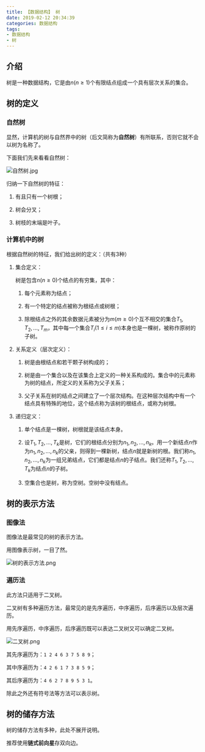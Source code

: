 ```yaml
---
title: 【数据结构】 树
date: 2019-02-12 20:34:39
categories: 数据结构
tags:
- 数据结构
- 树
---
```


## 介绍

树是一种数据结构，它是由$n(n \geq 1)$个有限结点组成一个具有层次关系的集合。

<!-- more -->

## 树的定义

### 自然树

显然，计算机的树与自然界中的树（后文简称为**自然树**）有所联系，否则它就不会以树为名称了。

下面我们先来看看自然树：

![自然树.jpg](自然树.jpg)

归纳一下自然树的特征：

1. 有且只有一个树根；

2. 树会分叉；

3. 树枝的末端是叶子。

### 计算机中的树

根据自然树的特征，我们给出树的定义：（共有$3$种）

1. 集合定义：

    树是包含$n(n \geq 0)$个结点的有穷集，其中：

    1. 每个元素称为结点；

    2. 有一个特定的结点被称为根结点或树根；

    3. 除根结点之外的其余数据元素被分为$m(m \geq 0)$个互不相交的集合$T_{1},T_{2},...,T_{m}$，其中每一个集合$T_{i}(1 \leq i \leq m)$本身也是一棵树，被称作原树的子树。

2. 关系定义（层次定义）：

    1. 树是由根结点和若干颗子树构成的；

    2. 树是由一个集合以及在该集合上定义的一种关系构成的。集合中的元素称为树的结点，所定义的关系称为父子关系；

    3. 父子关系在树的结点之间建立了一个层次结构。在这种层次结构中有一个结点具有特殊的地位，这个结点称为该树的根结点，或称为树根。

3. 递归定义：

    1. 单个结点是一棵树，树根就是该结点本身。

    2. 设$T_{1},T_{2},...,T_{k}$是树，它们的根结点分别为$n_{1},n_{2},...,n_{k}$。用一个新结点$n$作为$n_{1},n_{2},...,n_{k}$的父亲，则得到一棵新树，结点$n$就是新树的根。我们称$n_{1},n_{2},...,n_{k}$为一组兄弟结点，它们都是结点$n$的子结点。我们还称$T_{1},T_{2},...,T_{k}$为结点$n$的子树。

    3. 空集合也是树，称为空树。空树中没有结点。

## 树的表示方法

### 图像法

图像法是最常见的树的表示方法。

用图像表示树，一目了然。

![树的表示方法.png](树的表示方法.png)

### 遍历法

此方法只适用于二叉树。

二叉树有多种遍历方法，最常见的是先序遍历，中序遍历，后序遍历以及层次遍历。

用先序遍历，中序遍历，后序遍历既可以表达二叉树又可以确定二叉树。

![二叉树.png](二叉树.png)

其先序遍历为：`1 2 4 6 3 7 5 8 9`；

其中序遍历为：`4 2 6 1 7 3 8 5 9`；

其后序遍历为：`4 6 2 7 8 9 5 3 1`。

除此之外还有符号法等方法可以表示树。

## 树的储存方法

树的储存方法有多种，此处不展开说明。

推荐使用**链式前向星**存双向边。
